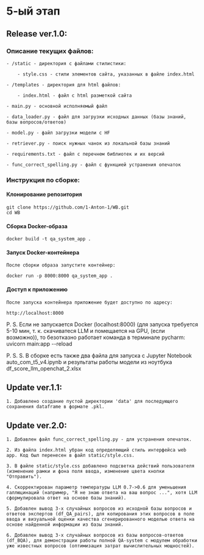 # 5-ый этап

## Release ver.1.0:

### Описание текущих файлов:

    - /static - директория с файлами стилистики:

        - style.css - стили элементов сайта, указанных в файле index.html

    - /templates - директория для html файлов:

        - index.html - файл с html разметкой сайта

    - main.py - основной исполняемый файл

    - data_loader.py - файл для загрузки исходных данных (базы знаний, базы вопросов/ответов)

    - model.py - файл загрузки модели с HF

    - retriever.py - поиск нужных чанок из локальной базы знаний

    - requirements.txt - файл с перечнем библиотек и их версий

    - func_correct_spelling.py - файл с функцией устранения опечаток

### Инструкция по сборке:

#### Клонирование репозитория

    git clone https://github.com/1-Anton-1/WB.git
    cd WB

#### Сборка Docker-образа

    docker build -t qa_system_app .

#### Запуск Docker-контейнера

    После сборки образа запустите контейнер:

    docker run -p 8000:8000 qa_system_app .

#### Доступ к приложению

    После запуска контейнера приложение будет доступно по адресу:

    http://localhost:8000

    

P. S. Если не запускается Docker (localhost:8000) (для запуска требуется 5-10 мин, т. к. скачиватеся LLM и помещается на GPU, (если возможно)), то безотказно работает команда в терминале pycharm: uvicorn main:app --reload 

P. S. S. В сборке есть также два файла для запуска с Jupyter Notebook auto_com_t5_v4.ipynb и результаты работы модели из ноутбука df_score_llm_openchat_2.xlsx



## Update ver.1.1:

	1. Добавлено создание пустой директории 'data' для последующего сохранения dataframe в формате .pkl.

## Update ver.2.0:

	1. Добавлен файл func_correct_spelling.py - для устранения опечаток.

	2. Из файла index.html убран код определяющий стиль интерфейса web app. Код был перенесен в файл static/style.css.

	3. В файле static/style.css добавлено подсветка действий пользователя (изменение рамки и фона поля ввода, изменение цвета кнопки "Отправить").

	4. Скорректирован параметр температуры LLM 0.7->0.6 для уменьшения галлюцинаций (например, "Я не знаю ответа на ваш вопрос ...", хотя LLM сформулировала ответ на основе базы знаний).

	5. Добавлен вывод 3-х случайных вопросов из исходной базы вопросов и ответов экспертов (df_QA_pairs), для копирования этих вопросов в поле ввода и визуальной оценки качества сгенерированного моделью ответа на основе найденной информации из базы знаний.

	6. Добавлен вывод 3-х случайных вопросов из базы вопросов-ответов (df_BQA), для демонстрации работы полной QA-system с модулем обработки уже известных вопросов (оптимизация затрат вычислительных мощностей).